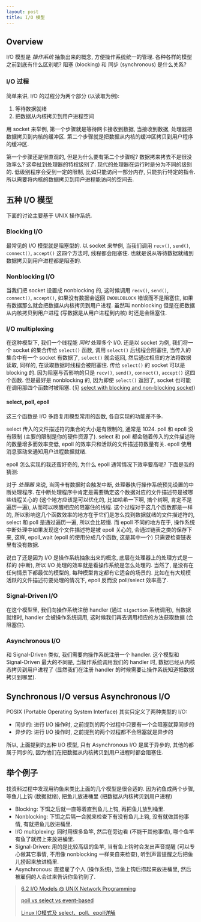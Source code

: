 ```yaml
---
layout: post
title: I/O 模型
---
```


## Overview

I/O 模型是 *操作系统* 抽象出来的概念, 方便操作系统统一的管理. 各种各样的模型之前到底有什么区别呢? 
阻塞 (blocking) 和 同步 (synchronous) 是什么关系?

### I/O 过程

简单来讲, I/O 的过程分为两个部分 (以读取为例):

1. 等待数据就绪
2. 把数据从内核拷贝到用户进程空间

用 socket 来举例, 第一个步骤就是等待网卡接收到数据, 当接收到数据, 处理器把数据拷贝到内核的缓冲区.
第二个步骤就是把数据从内核的缓冲区拷贝到用户程序的缓冲区.

第一个步骤还是很直观的, 但是为什么要有第二个步骤呢? 数据拷来拷去不是很没效率么? 这牵扯到处理器的特权级别了.
现代的处理器在运行时是分为不同的级别的. 低级别程序会受到一定的限制, 比如只能访问一部分内存, 只能执行特定的指令.
所以需要将内核的数据拷贝到用户进程能访问的空间去.

## 五种 I/O 模型

下面的讨论主要基于 UNIX 操作系统.

### Blocking I/O

最常见的 I/O 模型就是阻塞型的. 以 socket 来举例, 当我们调用 `recv()`, `send()`, `connect()`, `accept()` 这四个方法时,
线程都会阻塞住. 也就是说从等待数据就绪到数据拷贝到用户进程都是阻塞的.

### Nonblocking I/O

当我们把 socket 设置成 nonblocking 的, 这时候调用 `recv()`, `send()`, `connect()`, `accept()`, 如果没有数据会返回 `EWOULDBLOCK`
错误而不是阻塞住, 如果有数据那么就会把数据从内核拷贝到用户进程. 
虽然叫 nonblocking 但是在把数据从内核拷贝到用户进程 (写数据是从用户进程到内核) 时还是会阻塞住.

### I/O multiplexing

在这种模型下, 我们一个线程能 *同时* 处理多个 I/O. 还是以 socket 为例, 
我们将一个 socket 的集合传给 `select()` 函数, 调用 `select()` 后线程会阻塞住,
当传入的集合中有一个 socket 有数据了, `select()` 就会返回, 然后通过相应的方法将数据读取, 同样的,
在读取数据时线程会被阻塞住. 传给 `select()` 的 socket 可以是 blocking 的.
因为阻塞与否影响的只是 `recv()`, `send()`, `connect()`, `accept()` 这四个函数. 但是最好是 nonblocking 的,
因为即使 `select()` 返回了, socket 也可能在调用那四个函数时被阻塞. 
(见 [select with blocking and non-blocking socket](http://yoncise.com/2014/03/09/select-with-blocking-and-non-blocking-socket/))

#### select, poll, epoll

这三个函数是 I/O 多路复用模型常用的函数, 各自实现的功能差不多.

select 传入的文件描述符的集合的大小是有限制的, 通常是 1024. poll 和 epoll 没有限制 (主要的限制是你的硬件资源了).
select 和 poll 都会随着传入的文件描述符的数量增多而效率变低, epoll 的效率只和活跃的文件描述符数量有关. 
epoll 使用消息驱动来通知用户进程数据就绪. 

epoll 怎么实现的我还蛮好奇的, 为什么 epoll 通常情况下效率要高呢? 下面是我的猜测:

对于 *处理器* 来说, 当网卡有数据时会触发中断, 处理器执行操作系统预先设置的中断处理程序. 
在中断处理程序中肯定是需要确定这个数据对应的文件描述符是被哪些线程关心的
(这个地方应该是可以优化的, 比如哈希一下啊, 搞个树啊, 肯定不是遍历一遍), 从而可以唤醒相应的阻塞住的线程.
这个过程对于这几个函数都是一样的, 所以影响这几个函数效率的地方在于它们是怎么找到数据就绪的文件描述符的,
select 和 poll 是通过遍历一遍, 所以会比较慢. 而 epoll 不同的地方在于, 
操作系统中断处理中如果发现这个文件描述符是被 epoll 关心的, 会通过链表之类的保存下来, 这样, 
epoll_wait (epoll 的使用分成几个函数, 这是其中一个) 只需要检查链表里有没有数据.

说白了还是因为 I/O 是操作系统抽象出来的概念, 底层在处理器上的处理方式是一样的 (中断), 
所以 I/O 处理的效率就是看操作系统是怎么处理的. 当然了, 是没有在任何情景下都最优的模型的,
每种模型肯定都有它适合的场景的. 比如在有大规模活跃的文件描述符要处理的情况下, epoll 反而没 poll/select 效率高了.

### Signal-Driven I/O

在这个模型里, 我们向操作系统注册 handler (通过 `sigaction` 系统调用), 当数据就绪时, 
handler 会被操作系统调用, 这时候我们再去调用相应的方法获取数据 (会阻塞住).

### Asynchronous I/O

和 Signal-Driven 类似, 我们需要向操作系统注册一个 handler. 这个模型和 Signal-Driven 最大的不同是, 
当操作系统调用我们的 handler 时, 数据已经从内核态拷贝到用户进程了
(显然我们在注册 handler 的时候需要让操作系统知道把数据拷贝到哪里).

## Synchronous I/O versus Asynchronous I/O

POSIX (Portable Operating System Interface) 其实只定义了两种类型的 I/O:

- 同步的: 进行 I/O 操作时, 之前提到的两个过程中只要有一个会阻塞就算同步的
- 异步的: 进行 I/O 操作时, 之前提到的两个过程都不会阻塞就是异步的

所以, 上面提到的五种 I/O 模型, 只有 Asynchronous I/O 是属于异步的, 其他的都属于同步的, 
因为他们在把数据从内核拷贝到用户进程时都会阻塞住.

## 举个例子

找资料过程中发现用钓鱼来类比上面的几个模型是很合适的. 因为钓鱼成两个步骤, 等鱼儿上钩 (数据就绪), 
把鱼儿放进桶里 (把数据从内核拷贝到用户进程)

- Blocking: 下饵之后就一直等着直到鱼儿上钩, 再把鱼儿放到桶里.
- Nonblocking: 下饵之后隔一会就来检查下有没有鱼儿上钩, 没有就做其他事情, 有就把鱼儿放进桶里.
- I/O multiplexing: 同时用很多鱼竿, 然后在旁边看 (不能干其他事情), 哪个鱼竿有鱼了就捞上来放进桶里.
- Signal-Driven: 用的是比较高级的鱼竿, 当有鱼上钩时会发出声音提醒
(可以专心做其它事情, 不用像 nonblocking 一样亲自来检查), 听到声音提醒之后把鱼儿捞起来放进桶里.
- Asynchronous: 直接雇了个人 (操作系统), 当鱼上钩后捞起来放进桶里, 然后被雇佣的人会过来告诉你鱼钓到了.

> [6.2 I/O Models @ UNIX Network Programming](http://www.masterraghu.com/subjects/np/introduction/unix_network_programming_v1.3/ch06lev1sec2.html)
>
> [poll vs select vs event-based](https://daniel.haxx.se/docs/poll-vs-select.html)
>
> [Linux IO模式及 select、poll、epoll详解](https://segmentfault.com/a/1190000003063859)
